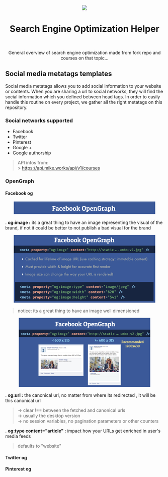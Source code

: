 <div align="center">

<img src="https://img.icons8.com/cotton/64/000000/seo-text.png"/>

<br />

<h1>Search Engine Optimization Helper</h1>

<br />

<p>General overview of search engine optimization made from fork repo and courses on that topic...</p>

</div>

## Social media metatags templates

Social media metatags allows you to add social information to your website or contents.
When you are sharing a url to social networks, they will find the social information which you defined between head tags.
In order to easily handle this routine on every project, we gather all the right metatags on this repository.

### Social networks supported

- Facebook
- Twitter
- Pinterest
- Google +
- Google authorship

> API infos from: <br/> > https://api.mike.works/api/v1/courses

### OpenGraph

#### Facebook og

<div align="center">
<img src="./img/fb-og-title.jpg"/>
</div>

. **og:image :** its a great thing to have an image representing the visual of the brand, if not it could be better to not publish a bad visual for the brand

<div align="center">
<img src="./img/fb-og-image.jpg"/>
</div>

> notice: its a great thing to have an image well dimensioned

<div align="center">
<img src="./img/fb-og-image-example.jpg"/>
</div>

. **og:url :** the canonical url, no matter from where its redirected , it will be this canonical url

> -> clear !== between the fetched and canonical urls
> </br> -> usually the desktop version
> </br> -> no session variables, no pagination parameters or other counters

. **og:type content="article" :** impact how your URLs get enriched in user's media feeds

> defaults to "website"

#### Twitter og

#### Pinterest og
